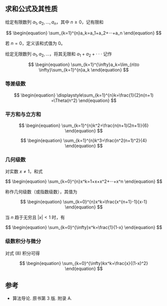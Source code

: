 ## 求和公式及其性质

给定有限数列 $a_1,a_2,...,a_n$，其中 $n\ge 0$，记有限和

$$
\begin{equation}
    \sum_{k=1}^{n}a_k=a_1+a_2+···+a_n
\end{equation}
$$

若 $n=0$，定义该和式值为 $0$。

给定无限数列 $a_1,a_2,...$，将其无限和 $a_1+a_2+···$ 记作

$$
\begin{equation}
    \sum_{k=1}^{\infty}a_k=\lim_{n\to \infty}\sum_{k=1}^{n}a_k
\end{equation}
$$

### 等差级数

$$
\begin{equation}
    \displaystyle\sum_{k=1}^{n}k=\frac{1}{2}n(n+1) =\Theta(n^2)
\end{equation}
$$

### 平方和与立方和

$$
\begin{equation}
    \sum_{k=1}^{n}k^2=\frac{n(n+1)(2n+1)}{6}
\end{equation}
$$

$$
\begin{equation}
    \sum_{k=1}^{n}k^3=\frac{n^2(n+1)^2}{4}
\end{equation}
$$

### 几何级数

对实数 $x\ne 1$，和式

$$
\begin{equation}
    \sum_{k=0}^{n}x^k=1+x+x^2+···+x^n
\end{equation}
$$

称作几何级数（或指数级数），其值为

$$
\begin{equation}
    \sum_{k=0}^{n}x^k=\frac{x^{n+1}-1}{x-1}
\end{equation}
$$

当 $n$ 趋于无穷且 $|x|\lt 1$ 时，有

$$
\begin{equation}
    \sum_{k=0}^{\infty}x^k=\frac{1}{1-x}
\end{equation}
$$

### 级数积分与微分

对式 $(8)$ 积分可得

$$
\begin{equation}
    \sum_{k=0}^{\infty}kx^k=\frac{x}{(1-x)^2}
\end{equation}
$$

## 参考

-   算法导论. 原书第 3 版. 附录 A.
